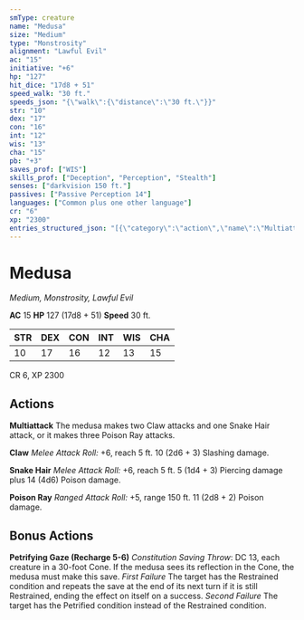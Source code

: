 ```yaml
---
smType: creature
name: "Medusa"
size: "Medium"
type: "Monstrosity"
alignment: "Lawful Evil"
ac: "15"
initiative: "+6"
hp: "127"
hit_dice: "17d8 + 51"
speed_walk: "30 ft."
speeds_json: "{\"walk\":{\"distance\":\"30 ft.\"}}"
str: "10"
dex: "17"
con: "16"
int: "12"
wis: "13"
cha: "15"
pb: "+3"
saves_prof: ["WIS"]
skills_prof: ["Deception", "Perception", "Stealth"]
senses: ["darkvision 150 ft."]
passives: ["Passive Perception 14"]
languages: ["Common plus one other language"]
cr: "6"
xp: "2300"
entries_structured_json: "[{\"category\":\"action\",\"name\":\"Multiattack\",\"text\":\"The medusa makes two Claw attacks and one Snake Hair attack, or it makes three Poison Ray attacks.\"},{\"category\":\"action\",\"name\":\"Claw\",\"text\":\"*Melee Attack Roll:* +6, reach 5 ft. 10 (2d6 + 3) Slashing damage.\",\"kind\":\"Melee Attack Roll\",\"to_hit\":\"+6\",\"range\":\"5 ft\",\"damage\":\"10 (2d6 + 3) Slashing\"},{\"category\":\"action\",\"name\":\"Snake Hair\",\"text\":\"*Melee Attack Roll:* +6, reach 5 ft. 5 (1d4 + 3) Piercing damage plus 14 (4d6) Poison damage.\",\"kind\":\"Melee Attack Roll\",\"to_hit\":\"+6\",\"range\":\"5 ft\",\"damage\":\"5 (1d4 + 3) Piercing\"},{\"category\":\"action\",\"name\":\"Poison Ray\",\"text\":\"*Ranged Attack Roll:* +5, range 150 ft. 11 (2d8 + 2) Poison damage.\",\"kind\":\"Ranged Attack Roll\",\"to_hit\":\"+5\",\"range\":\"150 ft\",\"damage\":\"11 (2d8 + 2) Poison\"},{\"category\":\"bonus\",\"name\":\"Petrifying Gaze\",\"recharge\":\"Recharge 5-6\",\"text\":\"*Constitution Saving Throw*: DC 13, each creature in a 30-foot Cone. If the medusa sees its reflection in the Cone, the medusa must make this save. *First Failure* The target has the Restrained condition and repeats the save at the end of its next turn if it is still Restrained, ending the effect on itself on a success. *Second Failure* The target has the Petrified condition instead of the Restrained condition.\",\"target\":\"each creature in a 30-foot Cone\",\"save_ability\":\"CON\",\"save_dc\":13}]"
---
```


# Medusa
*Medium, Monstrosity, Lawful Evil*

**AC** 15
**HP** 127 (17d8 + 51)
**Speed** 30 ft.

| STR | DEX | CON | INT | WIS | CHA |
| --- | --- | --- | --- | --- | --- |
| 10 | 17 | 16 | 12 | 13 | 15 |

CR 6, XP 2300

## Actions

**Multiattack**
The medusa makes two Claw attacks and one Snake Hair attack, or it makes three Poison Ray attacks.

**Claw**
*Melee Attack Roll:* +6, reach 5 ft. 10 (2d6 + 3) Slashing damage.

**Snake Hair**
*Melee Attack Roll:* +6, reach 5 ft. 5 (1d4 + 3) Piercing damage plus 14 (4d6) Poison damage.

**Poison Ray**
*Ranged Attack Roll:* +5, range 150 ft. 11 (2d8 + 2) Poison damage.

## Bonus Actions

**Petrifying Gaze (Recharge 5-6)**
*Constitution Saving Throw*: DC 13, each creature in a 30-foot Cone. If the medusa sees its reflection in the Cone, the medusa must make this save. *First Failure* The target has the Restrained condition and repeats the save at the end of its next turn if it is still Restrained, ending the effect on itself on a success. *Second Failure* The target has the Petrified condition instead of the Restrained condition.
